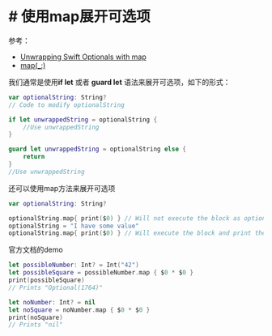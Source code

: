# # 使用map展开可选项

参考：

+ [Unwrapping Swift Optionals with map](https://medium.com/@rohanbhale/unwrapping-swift-optionals-with-map-2248789e4b8f)
+ [map(_:)](https://developer.apple.com/documentation/swift/optional/1539476-map)

我们通常是使用**if let** 或者 **guard let** 语法来展开可选项，如下的形式：

```swift
var optionalString: String?
// Code to modify optionalString

if let unwrappedString = optionalString {
    //Use unwrappedString
}

guard let unwrappedString = optionalString else {
    return
}
//Use unwrappedString
```

还可以使用map方法来展开可选项

```swift
var optionalString: String?

optionalString.map{ print($0) } // Will not execute the block as optionalString has none value
optionalString = "I have some value"
optionalString.map{ print($0) } // Will execute the block and print the string "I have some value"

```

官方文档的demo

```swift
let possibleNumber: Int? = Int("42")
let possibleSquare = possibleNumber.map { $0 * $0 }
print(possibleSquare)
// Prints "Optional(1764)"

let noNumber: Int? = nil
let noSquare = noNumber.map { $0 * $0 }
print(noSquare)
// Prints "nil"
```

